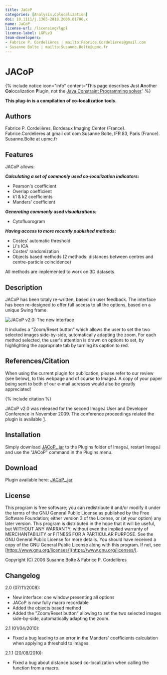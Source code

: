 ```yaml
---
title: JaCoP
categories: [Analysis,Colocalization]
doi: 10.1111/j.1365-2818.2006.01706.x
name: JaCoP
license-url: /licensing/lgpl
license-label: LGPLv3
team-developers:
- Fabrice P. Cordelières | mailto:Fabrice.Cordelieres@gmail.com
- Susanne Bolte | mailto:Susanne.Bolte@upmc.fr
---
```


# JACoP

{% include notice icon="info" content='This page describes **J**ust **A**nother **Co**localization **P**lugin, not the [Java Constraint Programming solver](http://jacop.org).' %}

**This plug-in is a compilation of co-localization tools.**

## Authors

Fabrice P. Cordelières, Bordeaux Imaging Center (France). Fabrice.Cordelieres at gmail dot com
Susanne Bolte, IFR 83, Paris (France). Susanne.Bolte at upmc.fr

## Features

JACoP allows:

***Calculating a set of commonly used co-localization indicators:***

-   Pearson's coefficient
-   Overlap coefficient
-   k1 & k2 coefficients
-   Manders' coefficient

***Generating commonly used visualizations:***

-   Cytofluorogram

***Having access to more recently published methods:***

-   Costes' automatic threshold
-   Li's ICA
-   Costes' randomization
-   Objects based methods (2 methods: distances between centres and centre-particle coincidence)

All methods are implemented to work on 3D datasets.

## Description

JACoP has been totaly re-written, based on user feedback. The interface has been re-designed to offer full access to all the options, based on a unique Swing frame.

![JACoP v2.0: The new interface](/media/plugins/jacop-interface.jpg)

It includes a "Zoom/Reset button" which allows the user to set the two selected images side-by-side, automatically adapting the zoom. For each method selected, the user's attention is drawn on options to set, by highlighting the appropriate tab by turning its caption to red.

## References/Citation

When using the current plugin for publication, please refer to our review (see below), to this webpage and of course to ImageJ. A copy of your paper being sent to both of our e-mail adresses would also be greatly appreciated!

{% include citation %}

JACoP v2.0 was released for the second ImageJ User and Developer Conference in November 2009. The conference proceedings related the plugin is available [1](https://conference.imagej.net/2008/jacop_ijconf2008.pdf%7Chere).

## Installation

Simply download [JACoP\_.jar](https://github.com/fabricecordelieres/IJ-Plugin_JACoP/releases) to the Plugins folder of ImageJ, restart ImageJ and use the "JACoP" command in the Plugins menu.

## Download

Plugin available here: [JACoP\_.jar](https://github.com/fabricecordelieres/IJ-Plugin_JACoP/releases)

## License

This program is free software; you can redistribute it and/or modify it under the terms of the GNU General Public License as published by the Free Software Foundation; either version 3 of the License, or (at your option) any later version. This program is distributed in the hope that it will be useful, but WITHOUT ANY WARRANTY; without even the implied warranty of MERCHANTABILITY or FITNESS FOR A PARTICULAR PURPOSE. See the GNU General Public License for more details. You should have received a copy of the GNU General Public License along with this program. If not, see [https://www.gnu.org/licenses/](https://www.gnu.org/licenses/).

Copyright (C) 2006 Susanne Bolte & Fabrice P. Cordelières

## Changelog

2.0 (07/11/2008):

-   New interface: one window presenting all options
-   JACoP is now fully macro recordable
-   Added the objects based method
-   Added the "Zoom/Reset button" allowing to set the two selected images side-by-side, automatically adapting the zoom.

2.1 (01/04/2010):

-   Fixed a bug leading to an error in the Manders' coefficients calculation when applying a threshold to images.

2.1.1 (20/08/2010):

-   Fixed a bug about distance based co-localization when calling the function from a macro.
